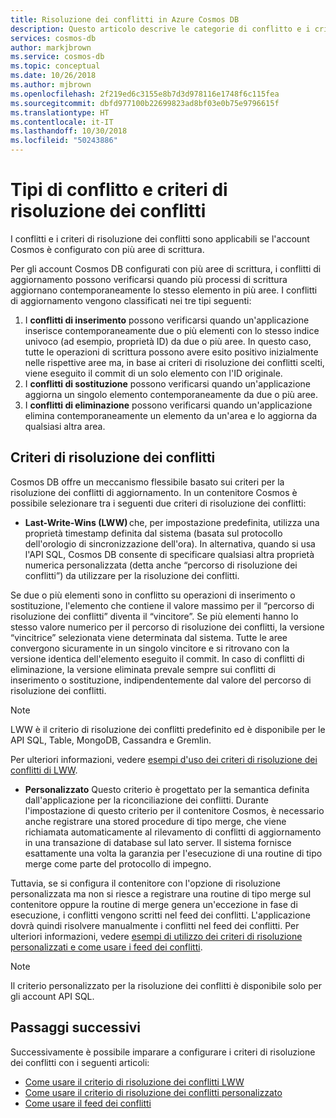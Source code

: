 ```yaml
---
title: Risoluzione dei conflitti in Azure Cosmos DB
description: Questo articolo descrive le categorie di conflitto e i criteri di risoluzione dei conflitti in Azure Cosmos DB.
services: cosmos-db
author: markjbrown
ms.service: cosmos-db
ms.topic: conceptual
ms.date: 10/26/2018
ms.author: mjbrown
ms.openlocfilehash: 2f219ed6c3155e8b7d3d978116e1748f6c115fea
ms.sourcegitcommit: dbfd977100b22699823ad8bf03e0b75e9796615f
ms.translationtype: HT
ms.contentlocale: it-IT
ms.lasthandoff: 10/30/2018
ms.locfileid: "50243886"
---
```

# <a name="conflict-types-and-resolution-policies"></a>Tipi di conflitto e criteri di risoluzione dei conflitti

I conflitti e i criteri di risoluzione dei conflitti sono applicabili se l'account Cosmos è configurato con più aree di scrittura.

Per gli account Cosmos DB configurati con più aree di scrittura, i conflitti di aggiornamento possono verificarsi quando più processi di scrittura aggiornano contemporaneamente lo stesso elemento in più aree. I conflitti di aggiornamento vengono classificati nei tre tipi seguenti:

1. I **conflitti di inserimento** possono verificarsi quando un'applicazione inserisce contemporaneamente due o più elementi con lo stesso indice univoco (ad esempio, proprietà ID) da due o più aree. In questo caso, tutte le operazioni di scrittura possono avere esito positivo inizialmente nelle rispettive aree ma, in base ai criteri di risoluzione dei conflitti scelti, viene eseguito il commit di un solo elemento con l'ID originale.
2. I **conflitti di sostituzione** possono verificarsi quando un'applicazione aggiorna un singolo elemento contemporaneamente da due o più aree.
3. I **conflitti di eliminazione** possono verificarsi quando un'applicazione elimina contemporaneamente un elemento da un'area e lo aggiorna da qualsiasi altra area.

## <a name="conflict-resolution-policies"></a>Criteri di risoluzione dei conflitti

Cosmos DB offre un meccanismo flessibile basato sui criteri per la risoluzione dei conflitti di aggiornamento. In un contenitore Cosmos è possibile selezionare tra i seguenti due criteri di risoluzione dei conflitti:

- **Last-Write-Wins (LWW)** che, per impostazione predefinita, utilizza una proprietà timestamp definita dal sistema (basata sul protocollo dell'orologio di sincronizzazione dell'ora). In alternativa, quando si usa l'API SQL, Cosmos DB consente di specificare qualsiasi altra proprietà numerica personalizzata (detta anche “percorso di risoluzione dei conflitti”) da utilizzare per la risoluzione dei conflitti.  

Se due o più elementi sono in conflitto su operazioni di inserimento o sostituzione, l'elemento che contiene il valore massimo per il “percorso di risoluzione dei conflitti” diventa il “vincitore”. Se più elementi hanno lo stesso valore numerico per il percorso di risoluzione dei conflitti, la versione “vincitrice” selezionata viene determinata dal sistema. Tutte le aree convergono sicuramente in un singolo vincitore e si ritrovano con la versione identica dell'elemento eseguito il commit. In caso di conflitti di eliminazione, la versione eliminata prevale sempre sui conflitti di inserimento o sostituzione, indipendentemente dal valore del percorso di risoluzione dei conflitti.

> [!NOTE]
> LWW è il criterio di risoluzione dei conflitti predefinito ed è disponibile per le API SQL, Table, MongoDB, Cassandra e Gremlin.

Per ulteriori informazioni, vedere [esempi d'uso dei criteri di risoluzione dei conflitti di LWW](how-to-manage-conflicts.md#create-a-last-writer-wins-conflict-resolution-policy).

- **Personalizzato** Questo criterio è progettato per la semantica definita dall'applicazione per la riconciliazione dei conflitti. Durante l'impostazione di questo criterio per il contenitore Cosmos, è necessario anche registrare una stored procedure di tipo merge, che viene richiamata automaticamente al rilevamento di conflitti di aggiornamento in una transazione di database sul lato server. Il sistema fornisce esattamente una volta la garanzia per l'esecuzione di una routine di tipo merge come parte del protocollo di impegno.  

Tuttavia, se si configura il contenitore con l'opzione di risoluzione personalizzata ma non si riesce a registrare una routine di tipo merge sul contenitore oppure la routine di merge genera un'eccezione in fase di esecuzione, i conflitti vengono scritti nel feed dei conflitti. L'applicazione dovrà quindi risolvere manualmente i conflitti nel feed dei conflitti. Per ulteriori informazioni, vedere [esempi di utilizzo dei criteri di risoluzione personalizzati e come usare i feed dei conflitti](how-to-manage-conflicts.md#create-a-last-writer-wins-conflict-resolution-policy).

> [!NOTE]
> Il criterio personalizzato per la risoluzione dei conflitti è disponibile solo per gli account API SQL.

## <a name="next-steps"></a>Passaggi successivi

Successivamente è possibile imparare a configurare i criteri di risoluzione dei conflitti con i seguenti articoli:

* [Come usare il criterio di risoluzione dei conflitti LWW](how-to-manage-conflicts.md#create-a-last-writer-wins-conflict-resolution-policy)
* [Come usare il criterio di risoluzione dei conflitti personalizzato](how-to-manage-conflicts.md#create-a-last-writer-wins-conflict-resolution-policy)
* [Come usare il feed dei conflitti](how-to-manage-conflicts.md#read-from-conflict-feed)
